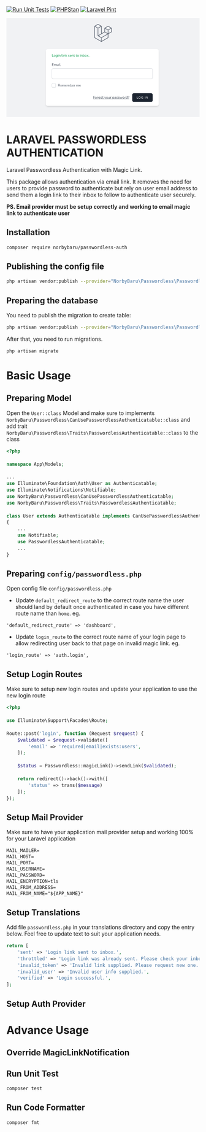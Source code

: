 [![Run Unit Tests](https://github.com/norbybaru/laravel-passwordless-authentication/actions/workflows/run-tests.yml/badge.svg?branch=main)](https://github.com/norbybaru/laravel-passwordless-authentication/actions/workflows/run-tests.yml) [![PHPStan](https://github.com/norbybaru/laravel-passwordless-authentication/actions/workflows/phpstan.yml/badge.svg?branch=main)](https://github.com/norbybaru/laravel-passwordless-authentication/actions/workflows/phpstan.yml) [![Laravel Pint](https://github.com/norbybaru/laravel-passwordless-authentication/actions/workflows/pint.yml/badge.svg?branch=main)](https://github.com/norbybaru/laravel-passwordless-authentication/actions/workflows/pint.yml)

![PASSWORDLESS-AUTH](./loginlink.png)
# LARAVEL PASSWORDLESS AUTHENTICATION
Laravel Passwordless Authentication with Magic Link.

This package allows authentication via email link. 
It removes the need for users to provide password to authenticate but rely on user email address to send
them a login link to their inbox to follow to authenticate user securely.

**PS. Email provider must be setup correctly and working to email magic link to authenticate user**

## Installation

```sh
composer require norbybaru/passwordless-auth
```

## Publishing the config file
```sh
php artisan vendor:publish --provider="NorbyBaru\Passwordless\PasswordlessServiceProvider" --tag="passwordless-config"
```

## Preparing the database
You need to publish the migration to create table:
```sh
php artisan vendor:publish --provider="NorbyBaru\Passwordless\PasswordlessServiceProvider" --tag="passwordless-migrations"
```
After that, you need to run migrations.
```sh
php artisan migrate
```

# Basic Usage
## Preparing Model
Open the `User::class` Model and make sure to implements `NorbyBaru\Passwordless\CanUsePasswordlessAuthenticatable::class` and add trait `NorbyBaru\Passwordless\Traits\PasswordlessAuthenticatable::class` to the class

```php
<?php

namespace App\Models;

...
use Illuminate\Foundation\Auth\User as Authenticatable;
use Illuminate\Notifications\Notifiable;
use NorbyBaru\Passwordless\CanUsePasswordlessAuthenticatable;
use NorbyBaru\Passwordless\Traits\PasswordlessAuthenticatable;

class User extends Authenticatable implements CanUsePasswordlessAuthenticatable
{
    ...
    use Notifiable;
    use PasswordlessAuthenticatable;
    ...
}
```

## Preparing `config/passwordless.php`
Open config file `config/passwordless.php`
- Update `default_redirect_route` to the correct route name the user should land by default once authenticated in case you have different route name than `home`.
eg.
```
'default_redirect_route' => 'dashboard',
```

- Update `login_route` to the correct route name of your login page to allow redirecting user
back to that page on invalid magic link.
eg.
```
'login_route' => 'auth.login',
```

## Setup Login Routes
Make sure to setup new login routes and update your application to use the new login route

```php
<?php

use Illuminate\Support\Facades\Route;

Route::post('login', function (Request $request) {
    $validated = $request->validate([
        'email' => 'required|email|exists:users',
    ]);

    $status = Passwordless::magicLink()->sendLink($validated);

    return redirect()->back()->with([
        'status' => trans($message)
    ]);
});

```

## Setup Mail Provider
Make sure to have your application mail provider setup and working 100% for your Laravel application
```
MAIL_MAILER=
MAIL_HOST=
MAIL_PORT=
MAIL_USERNAME=
MAIL_PASSWORD=
MAIL_ENCRYPTION=tls
MAIL_FROM_ADDRESS=
MAIL_FROM_NAME="${APP_NAME}"
```

## Setup Translations
Add file `passwordless.php` in your translations directory and copy the entry below.
Feel free to update text to suit your application needs.

```php
return [
    'sent' => 'Login link sent to inbox.',
    'throttled' => 'Login link was already sent. Please check your inbox or try again later.',
    'invalid_token' => 'Invalid link supplied. Please request new one.',
    'invalid_user' => 'Invalid user info supplied.',
    'verified' => 'Login successful.',
];
```

## Setup Auth Provider

# Advance Usage
## Override MagicLinkNotification

## Run Unit Test
```sh
composer test
```

## Run Code Formatter
```sh
composer fmt
```